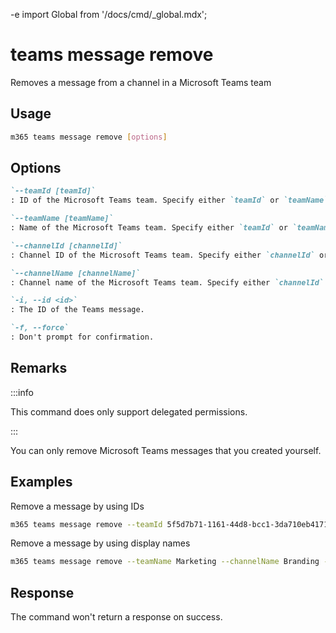 -e <!-- DISCLAIMER: All secrets, passwords, and sensitive values in this document are examples only and not real credentials. -->
import Global from '/docs/cmd/_global.mdx';

# teams message remove

Removes a message from a channel in a Microsoft Teams team

## Usage

```sh
m365 teams message remove [options]
```

## Options

```md definition-list
`--teamId [teamId]`
: ID of the Microsoft Teams team. Specify either `teamId` or `teamName` but not both.

`--teamName [teamName]`
: Name of the Microsoft Teams team. Specify either `teamId` or `teamName` but not both.

`--channelId [channelId]`
: Channel ID of the Microsoft Teams team. Specify either `channelId` or `channelName` but not both.

`--channelName [channelName]`
: Channel name of the Microsoft Teams team. Specify either `channelId` or `channelName` but not both.

`-i, --id <id>`
: The ID of the Teams message.

`-f, --force`
: Don't prompt for confirmation.  
```

<Global />

## Remarks


:::info

This command does only support delegated permissions.  

:::

You can only remove Microsoft Teams messages that you created yourself.

## Examples

Remove a message by using IDs

```sh
m365 teams message remove --teamId 5f5d7b71-1161-44d8-bcc1-3da710eb4171 --channelId 19:4a95f7d8db4c4e7fae857bcebe0623e6@thread.tacv2 --id 1540747442203
```

Remove a message by using display names

```sh
m365 teams message remove --teamName Marketing --channelName Branding --id 1540747442203
```

## Response

The command won't return a response on success.
